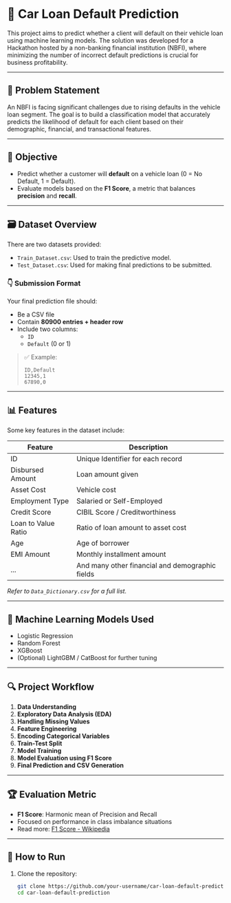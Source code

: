 # 🚗 Car Loan Default Prediction

This project aims to predict whether a client will default on their vehicle loan using machine learning models. The solution was developed for a Hackathon hosted by a non-banking financial institution (NBFI), where minimizing the number of incorrect default predictions is crucial for business profitability.

---

## 📌 Problem Statement

An NBFI is facing significant challenges due to rising defaults in the vehicle loan segment. The goal is to build a classification model that accurately predicts the likelihood of default for each client based on their demographic, financial, and transactional features.

---

## 🎯 Objective

- Predict whether a customer will **default** on a vehicle loan (0 = No Default, 1 = Default).
- Evaluate models based on the **F1 Score**, a metric that balances **precision** and **recall**.

---

## 🗃️ Dataset Overview

There are two datasets provided:

- `Train_Dataset.csv`: Used to train the predictive model.
- `Test_Dataset.csv`: Used for making final predictions to be submitted.

### 👇 Submission Format

Your final prediction file should:

- Be a CSV file
- Contain **80900 entries + header row**
- Include two columns:
  - `ID`
  - `Default` (0 or 1)

> ✅ Example:
> ```
> ID,Default  
> 12345,1  
> 67890,0  
> ```

---

## 📊 Features

Some key features in the dataset include:

| Feature            | Description                                      |
|--------------------|--------------------------------------------------|
| ID                 | Unique Identifier for each record                |
| Disbursed Amount   | Loan amount given                                |
| Asset Cost         | Vehicle cost                                     |
| Employment Type    | Salaried or Self-Employed                        |
| Credit Score       | CIBIL Score / Creditworthiness                   |
| Loan to Value Ratio| Ratio of loan amount to asset cost              |
| Age                | Age of borrower                                  |
| EMI Amount         | Monthly installment amount                       |
| ...                | And many other financial and demographic fields  |

*Refer to `Data_Dictionary.csv` for a full list.*

---

## 🧠 Machine Learning Models Used

- Logistic Regression
- Random Forest
- XGBoost
- (Optional) LightGBM / CatBoost for further tuning

---

## 🔍 Project Workflow

1. **Data Understanding**
2. **Exploratory Data Analysis (EDA)**
3. **Handling Missing Values**
4. **Feature Engineering**
5. **Encoding Categorical Variables**
6. **Train-Test Split**
7. **Model Training**
8. **Model Evaluation using F1 Score**
9. **Final Prediction and CSV Generation**

---

## 🏆 Evaluation Metric

- **F1 Score**: Harmonic mean of Precision and Recall
- Focused on performance in class imbalance situations
- Read more: [F1 Score - Wikipedia](https://en.wikipedia.org/wiki/F-score)

---

## 🚀 How to Run

1. Clone the repository:
   ```bash
   git clone https://github.com/your-username/car-loan-default-prediction.git
   cd car-loan-default-prediction
